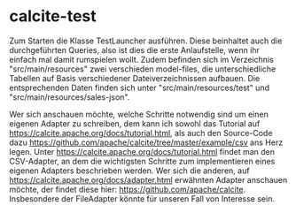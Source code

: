 # calcite-test
Zum Starten die Klasse TestLauncher ausführen. Diese beinhaltet auch die durchgeführten Queries, also ist dies die erste Anlaufstelle, wenn ihr
einfach mal damit rumspielen wollt. 
Zudem befinden sich im Verzeichnis "src/main/resources" zwei verschieden model-files, die unterschiedliche Tabellen auf Basis verschiedener Dateiverzeichnissen aufbauen.
Die entsprechenden Daten finden sich unter "src/main/resources/test" und "src/main/resources/sales-json".

Wer sich anschauen möchte, welche Schritte notwendig sind um einen eigenen Adapter zu schreiben, dem kann ich sowohl das Tutorial auf https://calcite.apache.org/docs/tutorial.html,
als auch den Source-Code dazu https://github.com/apache/calcite/tree/master/example/csv ans Herz legen. 
Unter https://calcite.apache.org/docs/tutorial.html findet man den CSV-Adapter, an dem die wichtigsten Schritte zum implementieren eines eigenen Adapters beschrieben werden.
Wer sich die anderen, auf https://calcite.apache.org/docs/adapter.html erwähnten Adapter anschauen möchte, der findet diese hier: https://github.com/apache/calcite. 
Insbesondere der FileAdapter könnte für unseren Fall von Interesse sein.




